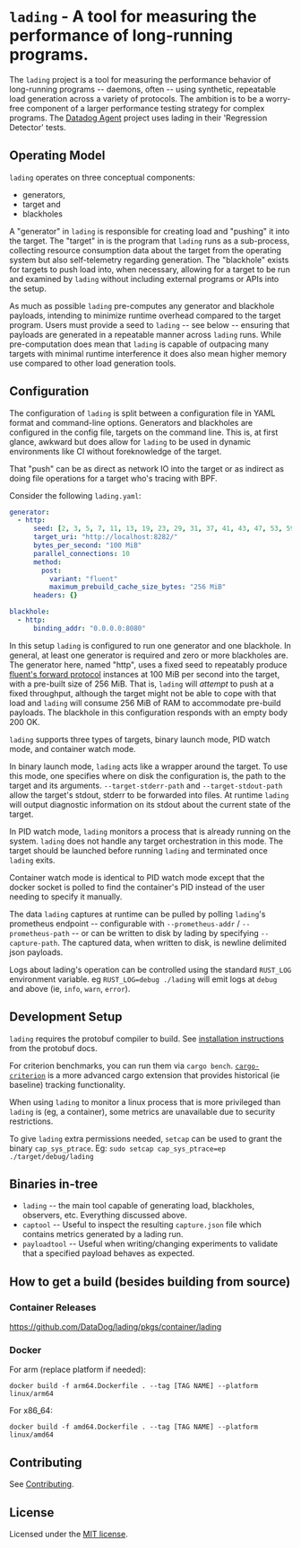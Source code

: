 # `lading` - A tool for measuring the performance of long-running programs.

The `lading` project is a tool for measuring the performance behavior of
long-running programs -- daemons, often -- using synthetic, repeatable load
generation across a variety of protocols. The ambition is to be a worry-free
component of a larger performance testing strategy for complex programs. The
[Datadog Agent][agent] project uses lading in their 'Regression Detector' tests.

## Operating Model

`lading` operates on three conceptual components:

* generators,
* target and
* blackholes

A "generator" in `lading` is responsible for creating load and "pushing" it into
the target. The "target" in is the program that `lading` runs as a sub-process,
collecting resource consumption data about the target from the operating system
but also self-telemetry regarding generation. The "blackhole" exists for targets
to push load into, when necessary, allowing for a target to be run and examined
by `lading` without including external programs or APIs into the setup.

As much as possible `lading` pre-computes any generator and blackhole payloads,
intending to minimize runtime overhead compared to the target program. Users
must provide a seed to `lading` -- see below -- ensuring that payloads are
generated in a repeatable manner across `lading` runs. While pre-computation
does mean that `lading` is capable of outpacing many targets with minimal
runtime interference it does also mean higher memory use compared to other load
generation tools.

## Configuration

The configuration of `lading` is split between a configuration file in YAML
format and command-line options. Generators and blackholes are configured in the
config file, targets on the command line. This is, at first glance, awkward but
does allow for `lading` to be used in dynamic environments like CI without
foreknowledge of the target.

That "push" can be as direct as network IO into the target or as indirect as
doing file operations for a target who's tracing with BPF.

Consider the following `lading.yaml`:

```yaml
generator:
  - http:
      seed: [2, 3, 5, 7, 11, 13, 19, 23, 29, 31, 37, 41, 43, 47, 53, 59, 61, 67, 71, 73, 79, 83, 89, 97, 101, 103, 107, 109, 113, 127, 131, 137]
      target_uri: "http://localhost:8282/"
      bytes_per_second: "100 MiB"
      parallel_connections: 10
      method:
        post:
          variant: "fluent"
          maximum_prebuild_cache_size_bytes: "256 MiB"
      headers: {}

blackhole:
  - http:
      binding_addr: "0.0.0.0:8080"
```

In this setup `lading` is configured to run one generator and one blackhole. In
general, at least one generator is required and zero or more blackholes are. The
generator here, named "http", uses a fixed seed to repeatably produce [fluent's
forward protocol][fluent] instances at 100 MiB per second into the target, with a
pre-built size of 256 MiB. That is, `lading` will _attempt_ to push at a fixed
throughput, although the target might not be able to cope with that load and
`lading` will consume 256 MiB of RAM to accommodate pre-build payloads. The
blackhole in this configuration responds with an empty body 200 OK.

`lading` supports three types of targets, binary launch mode, PID watch mode,
and container watch mode.

In binary launch mode, `lading` acts like a wrapper around the target. To use
this mode, one specifies where on disk the configuration is, the path to the
target and its arguments. `--target-stderr-path` and `--target-stdout-path`
allow the target's stdout, stderr to be forwarded into files. At runtime
`lading` will output diagnostic information on its stdout about the current
state of the target.

In PID watch mode, `lading` monitors a process that is already running on the
system. `lading` does not handle any target orchestration in this mode. The
target should be launched before running `lading` and terminated once `lading`
exits.

Container watch mode is identical to PID watch mode except that the docker
socket is polled to find the container's PID instead of the user needing to
specify it manually.

The data `lading` captures at runtime can be pulled by polling `lading`'s
prometheus endpoint -- configurable with `--prometheus-addr` /
`--prometheus-path` -- or can be written to disk by lading by specifying
`--capture-path`. The captured data, when written to disk, is newline delimited
json payloads.

Logs about lading's operation can be controlled using the standard `RUST_LOG`
environment variable. eg `RUST_LOG=debug ./lading` will emit logs at `debug` and
above (ie, `info`, `warn`, `error`).

## Development Setup

`lading` requires the protobuf compiler to build. See
[installation instructions](https://grpc.io/docs/protoc-installation/) from the
protobuf docs.

For criterion benchmarks, you can run them via `cargo bench`.
[`cargo-criterion`](https://github.com/bheisler/cargo-criterion)
 is a more advanced cargo extension that provides
historical (ie baseline) tracking functionality.

When using `lading` to monitor a linux process that is more privileged than `lading` is
(eg, a container), some metrics are unavailable due to security restrictions.

To give `lading` extra permissions needed, `setcap` can be used to grant the binary
`cap_sys_ptrace`. Eg: `sudo setcap cap_sys_ptrace=ep ./target/debug/lading`

## Binaries in-tree
- `lading` -- the main tool capable of generating load, blackholes, observers,
  etc. Everything discussed above.
- `captool` -- Useful to inspect the resulting `capture.json` file which
  contains metrics generated by a lading run.
- `payloadtool` -- Useful when writing/changing experiments to validate that a
  specified payload behaves as expected.

## How to get a build (besides building from source)

### Container Releases
https://github.com/DataDog/lading/pkgs/container/lading

### Docker

For arm (replace platform if needed):
```
docker build -f arm64.Dockerfile . --tag [TAG NAME] --platform linux/arm64
```

For x86_64:
```
docker build -f amd64.Dockerfile . --tag [TAG NAME] --platform linux/amd64
```

## Contributing

See [Contributing][contributing].

## License

Licensed under the [MIT license][mit-license].

[contributing]: CONTRIBUTING.md
[mit-license]: LICENSE
[vector]: https://github.com/vectordotdev/vector
[agent]: https://github.com/DataDog/datadog-agent
[fluent]: https://github.com/fluent/fluentd/wiki/Forward-Protocol-Specification-v1

